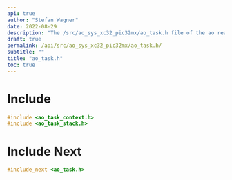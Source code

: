 ```yaml
---
api: true
author: "Stefan Wagner"
date: 2022-08-29
description: "The /src/ao_sys_xc32_pic32mx/ao_task.h file of the ao real-time operating system."
draft: true
permalink: /api/src/ao_sys_xc32_pic32mx/ao_task.h/
subtitle: ""
title: "ao_task.h"
toc: true
---
```


# Include

```c
#include <ao_task_context.h>
#include <ao_task_stack.h>
```

# Include Next

```c
#include_next <ao_task.h>
```


